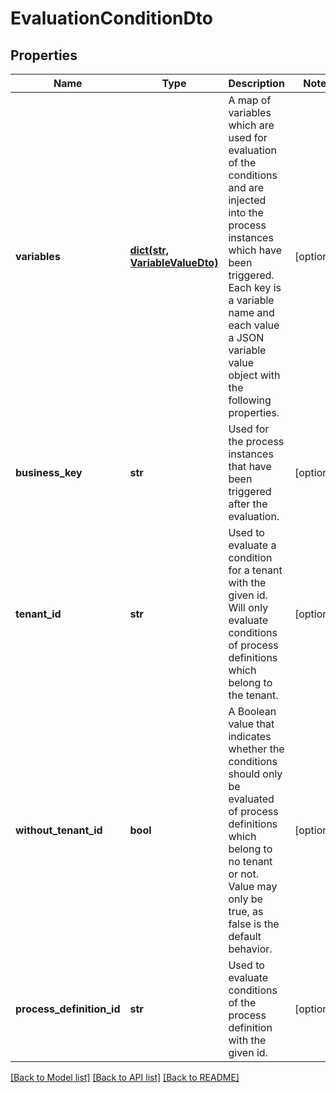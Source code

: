 # EvaluationConditionDto

## Properties
Name | Type | Description | Notes
------------ | ------------- | ------------- | -------------
**variables** | [**dict(str, VariableValueDto)**](VariableValueDto.md) | A map of variables which are used for evaluation of the conditions and are injected into the process instances which have been triggered. Each key is a variable name and each value a JSON variable value object with the following properties. | [optional] 
**business_key** | **str** | Used for the process instances that have been triggered after the evaluation. | [optional] 
**tenant_id** | **str** | Used to evaluate a condition for a tenant with the given id. Will only evaluate conditions of process definitions which belong to the tenant. | [optional] 
**without_tenant_id** | **bool** | A Boolean value that indicates whether the conditions should only be evaluated of process definitions which belong to no tenant or not. Value may only be true, as false is the default behavior. | [optional] 
**process_definition_id** | **str** | Used to evaluate conditions of the process definition with the given id. | [optional] 

[[Back to Model list]](../README.md#documentation-for-models) [[Back to API list]](../README.md#documentation-for-api-endpoints) [[Back to README]](../README.md)


